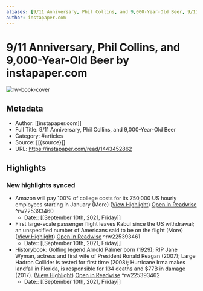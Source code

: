 ```yaml
---
aliases: [9/11 Anniversary, Phil Collins, and 9,000-Year-Old Beer, 9/11 Anniversary, Phil Collins, and 9,000-Year-Old Beer]
author: instapaper.com
---
```

# 9/11 Anniversary, Phil Collins, and 9,000-Year-Old Beer by instapaper.com

![rw-book-cover](https://readwise-assets.s3.amazonaws.com/static/images/article3.5c705a01b476.png)

## Metadata
- Author: [[instapaper.com]]
- Full Title: 9/11 Anniversary, Phil Collins, and 9,000-Year-Old Beer
- Category: #articles
- Source: [[{source}]]
- URL: https://instapaper.com/read/1443452862

## Highlights
### New highlights synced
- Amazon will pay 100% of college costs for its 750,000 US hourly employees starting in January (More) ([View Highlight](https://instapaper.com/read/1443452862/17418168)) [Open in Readwise](https://readwise.io/open/225393460) ^rw225393460
    - Date:: [[September 10th, 2021, Friday]]
- First large-scale passenger flight leaves Kabul since the US withdrawal; an unspecified number of Americans said to be on the flight (More) ([View Highlight](https://instapaper.com/read/1443452862/17418195)) [Open in Readwise](https://readwise.io/open/225393461) ^rw225393461
    - Date:: [[September 10th, 2021, Friday]]
- Historybook: Golfing legend Arnold Palmer born (1929); RIP Jane Wyman, actress and first wife of President Ronald Reagan (2007); Large Hadron Collider is tested for first time (2008); Hurricane Irma makes landfall in Florida, is responsible for 134 
 deaths and $77B in damage (2017). ([View Highlight](https://instapaper.com/read/1443452862/17418235)) [Open in Readwise](https://readwise.io/open/225393462) ^rw225393462
    - Date:: [[September 10th, 2021, Friday]]
